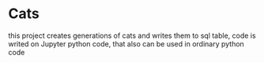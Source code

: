 # Cats
this project creates generations of cats and writes them to sql table, code is writed on Jupyter python code, that also can be used in ordinary python code
